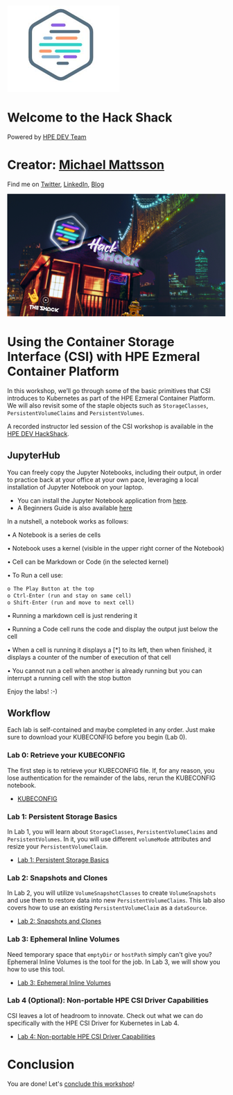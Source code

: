 ![HPEDEVlogo](Pictures/hpedevlogo-NB.JPG)

# Welcome to the Hack Shack

Powered by [HPE DEV Team](https://hpedev.io)

# Creator: [Michael Mattsson](mailto:michael.mattsson@hpe.com)

Find me on [Twitter](https://twitter.com/datamattsson), [LinkedIn](https://www.linkedin.com/in/michael.mattsson), [Blog](https://datamattsson.io) 

<p align="center">
  <img src="Pictures/hackshackdisco.png">
</p>

# Using the Container Storage Interface (CSI) with HPE Ezmeral Container Platform

In this workshop, we’ll go through some of the basic primitives that CSI introduces to Kubernetes as part of the HPE Ezmeral Container Platform. We will also revisit some of the staple objects such as `StorageClasses`, `PersistentVolumeClaims` and `PersistentVolumes`. 

A recorded instructor led session of the CSI workshop is available in the [HPE DEV HackShack](https://hackshack.hpedev.io/replays/2).

## JupyterHub

You can freely copy the Jupyter Notebooks, including their output, in order to practice back at your office at your own pace, leveraging a local installation of Jupyter Notebook on your laptop.

- You can install the Jupyter Notebook application from [here](https://jupyter.org/install). 
- A Beginners Guide is also available [here](https://jupyter-notebook-beginner-guide.readthedocs.io/en/latest/what_is_jupyter.html)

In a nutshell, a notebook works as follows:

• A Notebook is a series de cells

• Notebook uses a kernel (visible in the upper right corner of the Notebook)

• Cell can be Markdown or Code (in the selected kernel)

• To Run a cell use:

    o The Play Button at the top
    o Ctrl-Enter (run and stay on same cell)
    o Shift-Enter (run and move to next cell)
    
• Running a markdown cell is just rendering it

• Running a Code cell runs the code and display the output just below the cell

• When a cell is running it displays a [*] to its left, then when finished, it displays a counter of the number of execution of that cell

• You cannot run a cell when another is already running but you can interrupt a running cell with the stop button


Enjoy the labs! :-)

## Workflow

Each lab is self-contained and maybe completed in any order. Just make sure to download your KUBECONFIG before you begin (Lab 0).

### Lab 0: Retrieve your KUBECONFIG

The first step is to retrieve your KUBECONFIG file. If, for any reason, you lose authentication for the remainder of the labs, rerun the KUBECONFIG notebook.

* [KUBECONFIG](Z-WKSHP-CSI-KUBECONFIG.ipynb)

### Lab 1: Persistent Storage Basics

In Lab 1, you will learn about `StorageClasses`, `PersistentVolumeClaims` and `PersistentVolumes`. In it, you will use different `volumeMode` attributes and resize your `PersistentVolumeClaim`.

* [Lab 1: Persistent Storage Basics](1-WKSHP-CSI-Basics.ipynb)

### Lab 2: Snapshots and Clones

In Lab 2, you will utilize `VolumeSnapshotClasses` to create `VolumeSnapshots` and use them to restore data into new `PersistentVolumeClaims`. This lab also covers how to use an existing `PersistentVolumeClaim` as a `dataSource`.

* [Lab 2: Snapshots and Clones](2-WKSHP-CSI-DataManagement.ipynb)

### Lab 3: Ephemeral Inline Volumes

Need temporary space that `emptyDir` or `hostPath` simply can't give you? Ephemeral Inline Volumes is the tool for the job. In Lab 3, we will show you how to use this tool.

* [Lab 3: Ephemeral Inline Volumes](3-WKSHP-CSI-Inline.ipynb)

### Lab 4 (Optional): Non-portable HPE CSI Driver Capabilities

CSI leaves a lot of headroom to innovate. Check out what we can do specifically with the HPE CSI Driver for Kubernetes in Lab 4.

* [Lab 4: Non-portable HPE CSI Driver Capabilities](4-WKSHP-CSI-HPE.ipynb)

# Conclusion

You are done! Let's [conclude this workshop](X-WKSHP-CSI-Conclusion.ipynb)!


```python

```
